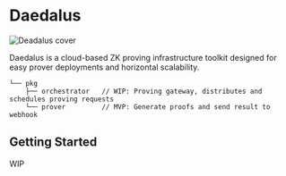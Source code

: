 # Daedalus

![Deadalus cover](https://i.imgur.com/aZPYOTf.png)

Daedalus is a cloud-based ZK proving infrastructure toolkit designed for easy prover deployments and horizontal scalability.

```
└── pkg
    ├── orchestrator   // WIP: Proving gateway, distributes and schedules proving requests
    └── prover         // MVP: Generate proofs and send result to webhook
```

## Getting Started

WIP
